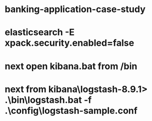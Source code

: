 # banking-application-case-study
# elasticsearch -E xpack.security.enabled=false
# next open kibana.bat from /bin
# next from kibana\logstash-8.9.1> .\bin\logstash.bat -f .\config\logstash-sample.conf